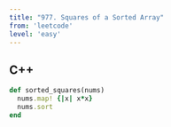 ```yaml
---
title: "977. Squares of a Sorted Array"
from: 'leetcode'
level: 'easy'
---
```


## C++

```rb
def sorted_squares(nums)
  nums.map! {|x| x*x}
  nums.sort
end
```